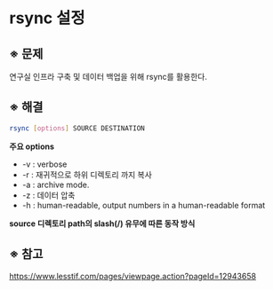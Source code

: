 # rsync 설정



## ※ 문제

연구실 인프라 구축 및 데이터 백업을 위해 rsync를 활용한다. 



## ※ 해결

```bash
rsync [options] SOURCE DESTINATION
```

**주요 options**

- -v : verbose
- -r : 재귀적으로 하위 디렉토리 까지 복사
- -a : archive mode. 
- -z : 데이터 압축
- -h : human-readable, output numbers in a human-readable format



**source 디렉토리 path의 slash(/) 유무에 따른 동작 방식**







## ※ 참고

https://www.lesstif.com/pages/viewpage.action?pageId=12943658
